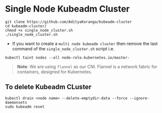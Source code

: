 # Single Node Kubeadm Cluster

```
git clone https://github.com/AdityaKoranga/kubeadm-cluster
cd kubeadm-cluster/
chmod +x single_node_cluster.sh
./single_node_cluster.sh
```

* If you want to create a `multi node kubeadm cluster` then remove the last command of the `single_node_cluster.sh` script i.e.

```
kubectl taint nodes --all node-role.kubernetes.io/master-
```

> **Note**:
> We are using `flannel` as our CNI. Flannel is a network fabric for containers, designed for Kubernetes.

## To delete Kubeadm CLuster

```
kubectl drain <node name> --delete-emptydir-data --force --ignore-daemonsets
sudo kubeadm reset
```
